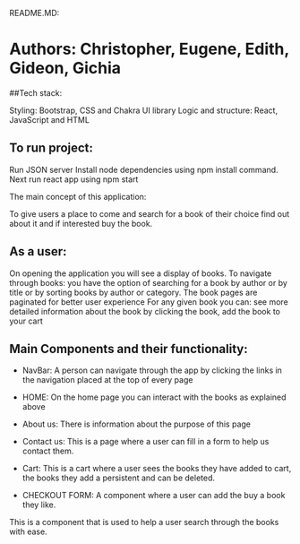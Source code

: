 README.MD:

# Authors: Christopher, Eugene, Edith, Gideon, Gichia



##Tech stack:

Styling: Bootstrap, CSS and Chakra UI library 
Logic and structure: React, JavaScript and HTML




## To run project:

Run JSON server 
Install node dependencies using npm install command.
Next run react app using npm start




The main concept of this application:

To give users a place to come and search for a book of their choice find out about it and if interested buy the book.





## As a user:

On opening the application you will see a display of books.
To navigate through books: you have the option of searching for a book by author or by title or by sorting books by author or category. The book pages are paginated for better user experience 
For any given book you can: see more detailed information about the book by clicking the book, add the book to your cart








## Main Components and their functionality:
 - NavBar:
A person can navigate through the app by clicking the links in the navigation placed at the top of every page


- HOME:
On the home page you can interact with the books as explained above 

- About us:
There is information about the purpose of this page

- Contact us:
This is a page where a user can fill in a form to help us contact them. 

- Cart:
This is a cart where a user sees the books they have added to cart, the books they add a persistent and can be deleted.

- CHECKOUT FORM:
A component where a user can add the buy a book they like.


This is a component that is used to help a user search through the books with ease.
